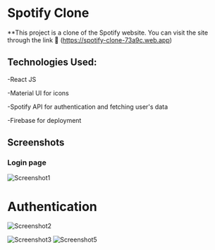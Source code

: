 # Spotify Clone
**This project is a clone of the Spotify website. You can visit the site through the link :rocket: (https://spotify-clone-73a9c.web.app)

## Technologies Used:

-React JS

-Material UI for icons

-Spotify API for authentication and  fetching user's data

-Firebase for deployment

## Screenshots

### Login page
![Screenshot1](https://user-images.githubusercontent.com/78134745/138594541-c621d2e5-a796-49f2-a024-c643d5621278.png)
# Authentication
![Screenshot2](https://user-images.githubusercontent.com/78134745/138594593-0362f1f7-a8c4-4dc9-8f96-ed8e8618b0da.png)

![Screenshot3](https://user-images.githubusercontent.com/78134745/138594580-8dd54716-bf32-4ae4-81ab-77eb6a48a0b8.png)
![Screenshot5](https://user-images.githubusercontent.com/78134745/138594551-68c0a14b-8d41-4a24-a364-bd8d9713aa86.png)
